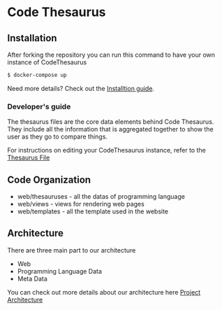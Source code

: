 # Code Thesaurus

## Installation

After forking the repository you can run this command to have your own instance of CodeThesaurus

```bash
$ docker-compose up
```
Need more details? Check out the [Installtion guide](/install/).


### Developer's guide
The thesaurus files are the core data elements behind Code Thesaurus. They include all the information that is aggregated together to show the user as they go to compare things.

For instructions on editing your CodeThesaurus instance, refer to the [Thesaurus File](/thesaurus/)


## Code Organization
- web/thesauruses - all the datas of programming language
- web/views - views for rendering web pages
- web/templates - all the template used in the website


## Architecture
There are three main part to our architecture

- Web
- Programming Language Data
- Meta Data

You can check out more details about our architecture here [Project Architecture](/project_architecture/)
